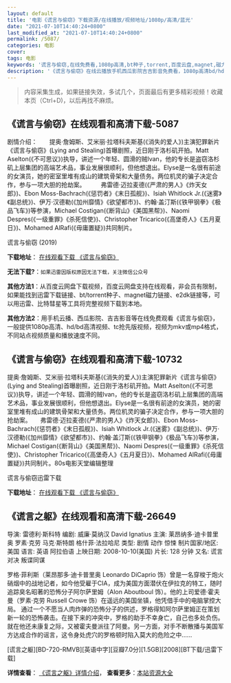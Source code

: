 ```yaml
---
layout: default
title: '电影《谎言与偷窃》下载资源/在线播放/视频地址/1080p/高清/蓝光'
date: "2021-07-10T14:40:24+0800"
last_modified_at: "2021-07-10T14:40:24+0800"
permalink: /5087/
categories: 电影
cover:
tags: 电影
keywords: '谎言与偷窃,在线免费看,1080p高清,bt种子,torrent,百度云盘,magnet,磁力链,迅雷下载资源'
description: '《谎言与偷窃》在线云播放手机西瓜影院吉吉影音免费看，1080p高清bd/hd未删减完整版和tc抢先枪版，mkv/mp4格式，附带bt/torrent种子、magnet/磁力链、百度云盘、网盘资源迅雷下载链接'
---
```


>内容采集生成，如果链接失效，多试几个，页面最后有更多精彩视频！收藏本页（Ctrl+D)，以后再找不麻烦。


## 《谎言与偷窃》在线观看和高清下载-5087

剧情介绍：　　提奥·詹姆斯、艾米丽·拉塔科夫斯基(《消失的爱人》)主演犯罪新片《谎言与偷窃》(Lying and Stealing)首曝剧照，近日刚于洛杉矶开拍。Matt Aselton(《不可思议》)执导，讲述一个年轻、圆滑的贼Ivan，他的专长是盗窃洛杉矶上层集团的高端艺术品，事业发展很顺利，但他想退出。Elyse是一名很有前途的女演员，她的密室里堆有成山的建筑骨架和大量债务。两位机灵的骗子决定合作，参与一项大胆的抢劫案。  　　弗雷德·迈拉麦德(《严肃的男人》《炸天女郎》)、Ebon Moss-Bachrach(《惩罚者》《末日孤舰》)、Isiah Whitlock Jr.(《迷雾》《副总统》)、伊万·汉德勒(《加州靡情》《欲望都市》)、约翰·盖汀斯(《铁甲钢拳》《极品飞车》)等参演，Michael Costigan(《断背山》《美国黑帮》)、Naomi Despres(《一级重罪》《杀死信使》)、Christopher Tricarico(《高堡奇人》《五月夏日》)、Mohamed AlRafi(《毋庸置疑》)共同制片。


谎言与偷窃 (2019)

**下载地址**： [在线观看下载 《谎言与偷窃》](https://www.btbtdy.me/btdy/dy16708.html) 


**无法下载?**：`如果迅雷因版权原因无法下载，关注微信公众号 `

**其他方法1**：从百度云网盘下载视频，百度云网盘支持在线观看，非会员有限制，如果能找到迅雷下载链接、bt/torrent种子、magnet磁力链接、e2dk链接等，可以用迅雷、比特彗星等工具将完整视频下载到本地。

**其他方法2**：用手机云播、西瓜影院、吉吉影音等在线免费观看《谎言与偷窃》，一般提供1080p高清、hd/bd高清视频、tc抢先版视频，视频为mkv或mp4格式，不同站点视频质量和播放速度不同。


## 《谎言与偷窃》在线观看和高清下载-10732

提奥·詹姆斯、艾米丽·拉塔科夫斯基(《消失的爱人》)主演犯罪新片《谎言与偷窃》(Lying and Stealing)首曝剧照，近日刚于洛杉矶开拍。Matt Aselton(《不可思议》)执导，讲述一个年轻、圆滑的贼Ivan，他的专长是盗窃洛杉矶上层集团的高端艺术品，事业发展很顺利，但他想退出。Elyse是一名很有前途的女演员，她的密室里堆有成山的建筑骨架和大量债务。两位机灵的骗子决定合作，参与一项大胆的抢劫案。　　弗雷德·迈拉麦德(《严肃的男人》《炸天女郎》)、Ebon Moss-Bachrach(《惩罚者》《末日孤舰》)、Isiah Whitlock Jr.(《迷雾》《副总统》)、伊万·汉德勒(《加州靡情》《欲望都市》)、约翰·盖汀斯(《铁甲钢拳》《极品飞车》)等参演，Michael Costigan(《断背山》《美国黑帮》)、Naomi Despres(《一级重罪》《杀死信使》)、Christopher Tricarico(《高堡奇人》《五月夏日》)、Mohamed AlRafi(《毋庸置疑》)共同制片。80s电影天堂编辑整理


谎言与偷窃迅雷下载

**下载地址**： [在线观看下载 《谎言与偷窃》](https://www.993dy.com//vod-detail-id-35929.html) 


## 《谎言之躯》在线观看和高清下载-26649

导演: 雷德利·斯科特 编剧: 威廉·莫纳汉 David Ignatius 主演: 莱昂纳多·迪卡普里奥 罗素·克劳 马克·斯特朗 格什菲·法拉哈尼 类型: 剧情 动作 惊悚 制片国家/地区: 美国 语言: 英语 阿拉伯语 上映日期: 2008-10-10(美国) 片长: 128 分钟 又名: 谎言对决 叛谍同谋

罗格·菲利斯（莱昂那多·迪卡普里奥 Leonardo DiCaprio 饰）曾是一名穿梭于炮火硝烟中的战地记者，如今他受雇于CIA，成为美国方面潜伏在伊拉克的特工，随时追踪臭名昭著的恐怖分子阿尔萨里姆（Alon Aboutboul 饰）。他的上司爱德·霍夫曼（罗素·克劳 Russell Crowe 饰）在遥远的美国坐镇，他凭借手中的电脑掌控大局。 通过一个不愿当人肉炸弹的恐怖分子的供述，罗格得知阿尔萨里姆正在策划新一轮的恐怖袭击。在接下来的冲突中，罗格的助手不幸身亡，自己也多处负伤。就在他还未康复之际，又被霍夫曼派往了阿曼。另一方面，对手不断散播与美国军方达成合作的谣言，这令身处虎穴的罗格顿时陷入莫大的危险之中……


[谎言之躯][BD-720-RMVB][英语中字][豆瓣7.0分][1.5GB][2008][BT下载/迅雷下载]

**详情查看**： [《谎言之躯》详情介绍](/movie/26649/)， **查看更多**：[本站资源大全](/movie/t/all/)

